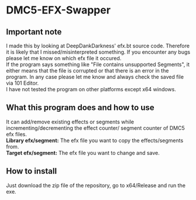 # DMC5-EFX-Swapper
## Important note
I made this by looking at DeepDankDarkness' efx.bt source code. Therefore it is likely that I missed/misinterpreted something. If you encounter any bugs please let me know on which efx file it occured.<br />
If the program says something like "File contains unsupported Segments", it either means that the file is corrupted or that there is an error in the program. In any case please let me know and always check the saved file via 101 Editor. <br />
I have not tested the program on other platforms except x64 windows.

## What this program does and how to use
It can add/remove existing effects or segments while incrementing/decrementing the effect counter/ segment counter of DMC5 efx files.<br />
**Library efx/segment:** The efx file you want to copy the effects/segments from.<br />
**Target efx/segment:** The efx file you want to change and save.

## How to install
Just download the zip file of the repository, go to x64/Release and run the exe.

